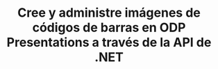 ---
############################# Static ############################
layout: "auto-gen-gist"
draft: false
path: "es/assembly/net/barcode/odp/"
otherformats: PPT PPTX PPTM PPS PPSX PPSM POT POTX POTM OTP 

############################# Head ############################
head_title: ".NET API para la creación de imágenes de código de barras en ODP Presentations"
head_description: "GroupDocs.Assembly .NET API permite a los desarrolladores crear e insertar imágenes de código de barras dentro de documentos de presentación (PPT, PPTX, PPTM, PPS, PPSX, PPSM, POT y ODP)."

############################# Header ############################
title: "Cree y administre imágenes de códigos de barras en ODP Presentations a través de la API de .NET"
description: " GroupDocs.Assembly permite a los programadores de .NET crear, modificar y administrar dinámicamente imágenes de códigos de barras en ODP Presentations dentro de C#, ASP.NET y otras aplicaciones de .NET."

######################### Download Button #######################
button:
    enable: true

############################# About ############################
about:
    enable: true
    title: "¿Cómo generar y colocar códigos de barras dentro de presentaciones?"
    content: |
      La presentación es una excelente manera de transmitir información de un orador a la audiencia. Es ampliamente utilizado por empresas, empresarios, profesores y estudiantes porque se puede entender más fácilmente que los documentos de texto. El uso de códigos de barras se está volviendo muy común para la identificación en casi todos los tipos de negocios. GroupDocs.Assembly .NET API permite crear e insertar imágenes de código de barras dentro de PowerPoint y otros tipos de presentaciones como PPT, PPTX, PPTM, PPS, PPSX, PPSM, POT, POTX, POTM, ODP y muchas más. Brinda soporte para varios tipos de códigos de barras 1D y 2D de uso común. También es totalmente compatible con la personalización del código de barras en las diapositivas de la presentación, así como también permite cambiar el tamaño de la imagen del código de barras, configurar los colores del frente y del fondo, cambiar las fuentes, mejorar la ubicación del texto del código de barras, configurar la resolución de la imagen del código de barras y mucho más.

############################# content ############################
steps:
    enable: true
    block:
    - title_left: "Agregar códigos de barras dentro de ODP Presentaciones"
      content_left: |
       El siguiente código C# .NET muestra cómo los usuarios pueden crear dinámicamente imágenes de código de barras usando diferentes simbologías admitidas e insertarlas dentro de las diapositivas de una presentación de Microsoft PowerPoint ODP.
      
      title_right: "Inserte códigos de barras en el archivo ODP a través de .NET"
      content_right: |
        * Cree una instancia de [DocumentAssembler](https://apireference.groupdocs.com/assembly/net/groupdocs.assembly/documentassembler)
        * Llame al método [AssembleDocument](https://apireference.groupdocs.com/assembly/net/groupdocs.assembly.documentassembler/assembledocument/methods/1) con los siguientes parámetros
          * Stream para leer un documento de plantilla.
          * Stream para escribir el documento resultante.
          * Opciones adicionales para cargar y guardar documentos.
          * Información sobre objetos de origen de datos.
     
      gisthash: "1eb55d05b653c510028185fea185dabe"
      gistfile: "create_barcodes_in_presentations.cs"

    - title_left: "Requisitos del sistema"
      content_left: |
        Las API de GroupDocs.Assembly .NET son compatibles con todas las principales plataformas y sistemas operativos. Para obtener una guía completa de requisitos del sistema, visite [requisitos del sistema](https://docs.groupdocs.com/assembly/net/system-requirements/) Antes de ejecutar el código a continuación, asegúrese de tener los siguientes requisitos previos instalados en su sistema:
         * Sistemas Operativos: Microsoft Windows, Linux, Mac OS
         * Entorno de desarrollo: Visual Studio, Xamarin, MonoDevelop, etc.
         * Marcos: .NET Framework, .NET Standard, .NET Core, Mono
         * Obtenga la última versión de las API GroupDocs.Assembly .NET de [NuGet](https://www.nuget.org/packages/GroupDocs.Assembly/)
        
      title_right: "Por qué usar GroupDocs.Assembly"
      content_right: |
        * Permita a los usuarios crear documentos personalizados a partir de plantillas.
        * No se requiere software adicional para crear y automatizar documentos
        * Capacidad para generar un documento de salida basado en la fuente de datos
        * Insertar dinámicamente el contenido del documento en el informe
        * Adjunte dinámicamente archivos adjuntos de correo electrónico e inserte hipervínculos en informes
        * Eliminación automática de párrafos vacíos
        * Soporte completo para múltiples formatos de datos
        * Soporte de archivos adjuntos de correo electrónico dinámico

demos:
    enable: true
        

more_formats:
    enable: true


back_to_top:
    enable: true
---